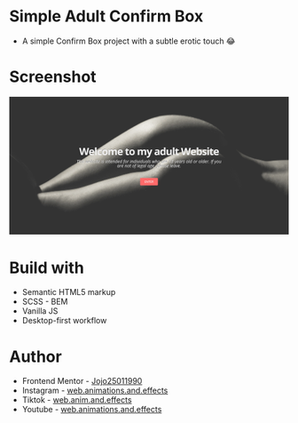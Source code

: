 # Simple Adult Confirm Box

-   A simple Confirm Box project with a subtle erotic touch 😂

# Screenshot

![](./Screenshot%20Adult%20Confirm%20Box.png)

# Build with

-   Semantic HTML5 markup
-   SCSS - BEM
-   Vanilla JS
-   Desktop-first workflow

# Author

-   Frontend Mentor - [Jojo25011990](https://www.frontendmentor.io/profile/Jojo25011990)
-   Instagram - [web.animations.and.effects](https://www.instagram.com/web.animations.and.effects/)
-   Tiktok - [web.anim.and.effects](https://www.tiktok.com/@web.anim.and.effects)
-   Youtube - [web.animations.and.effects](https://www.youtube.com/@web.animations.and.effects)

